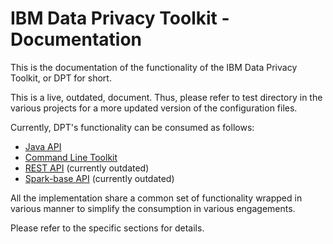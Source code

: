 # IBM Data Privacy Toolkit - Documentation

This is the documentation of the functionality of the IBM Data Privacy Toolkit, or DPT for short.

This is a live, outdated, document. Thus, please refer to test directory in the various projects for a more updated version of the configuration files.

Currently, DPT's functionality can be consumed as follows:

* [Java API](api)
* [Command Line Toolkit](toolkit)
* [REST API](rest-service) (currently outdated)
* [Spark-base API](spark) (currently outdated)

All the implementation share a common set of functionality wrapped in various manner to simplify the consumption in various engagements.

Please refer to the specific sections for details.

